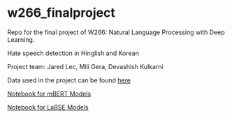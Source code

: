 # w266_finalproject
Repo for the final project of W266: Natural Language Processing with Deep Learning. 

Hate speech detection in Hinglish and Korean

Project team: Jared Lec, Mili Gera, Devashish Kulkarni

Data used in the project can be found [here](https://drive.google.com/drive/u/1/folders/1RemlJQJ99opRh5hyR2exp_JvlWH-GVpo) 

[Notebook for mBERT Models](https://github.com/drkulkarni236/w266_finalproject/blob/main/Final_Models_Results_mBERT.ipynb)

[Notebook for LaBSE Models](https://github.com/drkulkarni236/w266_finalproject/blob/main/LaBSE_CNN.ipynb)
